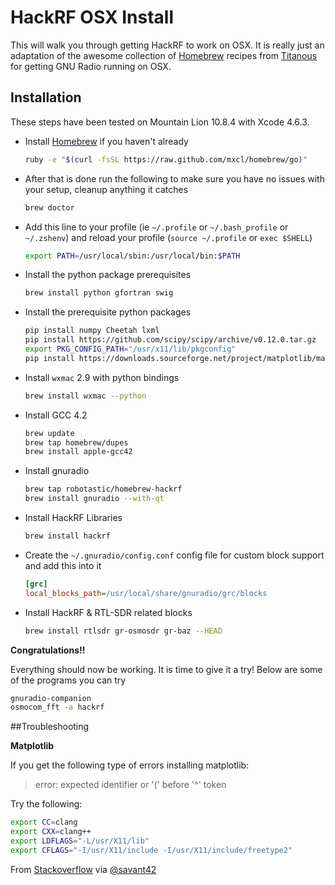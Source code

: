# HackRF OSX Install

This will walk you through getting HackRF to work on OSX. It is really just an adaptation of the awesome collection of [Homebrew](https://github.com/mxcl/homebrew) recipes from [Titanous](https://github.com/titanous/homebrew-gnuradio) for getting GNU Radio running on OSX.

## Installation

These steps have been tested on Mountain Lion 10.8.4 with Xcode 4.6.3.

- Install [Homebrew](http://brew.sh/) if you haven't already

  ```sh
  ruby -e "$(curl -fsSL https://raw.github.com/mxcl/homebrew/go)"
  ```
- After that is done run the following to make sure you have no issues with your setup, cleanup anything it catches

  ```sh
  brew doctor
  ```

- Add this line to your profile (ie `~/.profile` or `~/.bash_profile` or `~/.zshenv`) and reload
  your profile (`source ~/.profile` or `exec $SHELL`)

  ```sh
  export PATH=/usr/local/sbin:/usr/local/bin:$PATH
  ```

- Install the python package prerequisites

  ```sh
  brew install python gfortran swig
  ```

- Install the prerequisite python packages

  ```sh
  pip install numpy Cheetah lxml
  pip install https://github.com/scipy/scipy/archive/v0.12.0.tar.gz
  export PKG_CONFIG_PATH="/usr/x11/lib/pkgconfig" 
  pip install https://downloads.sourceforge.net/project/matplotlib/matplotlib/matplotlib-1.2.1/matplotlib-1.2.1.tar.gz
  ```

- Install `wxmac` 2.9 with python bindings

  ```sh
  brew install wxmac --python
  ```
- Install GCC 4.2

  ```sh
  brew update
  brew tap homebrew/dupes
  brew install apple-gcc42
  ```

- Install gnuradio 

  ```sh
  brew tap robotastic/homebrew-hackrf
  brew install gnuradio --with-qt
  ```
- Install HackRF Libraries

  ```sh
  brew install hackrf
  ```

- Create the `~/.gnuradio/config.conf` config file for custom block support and add this into it

  ```ini
  [grc]
  local_blocks_path=/usr/local/share/gnuradio/grc/blocks
  ```

- Install HackRF & RTL-SDR related blocks

  ```sh
  brew install rtlsdr gr-osmosdr gr-baz --HEAD
  ```

**Congratulations!!**

Everything should now be working. It is time to give it a try! Below are some of the programs you can try

```sh
gnuradio-companion
osmocom_fft -a hackrf
```

##Troubleshooting

**Matplotlib**

If you get the following type of errors installing matplotlib:

> error: expected identifier or '(' before '^' token
  
Try the following:
    
```sh
export CC=clang
export CXX=clang++
export LDFLAGS="-L/usr/X11/lib"
export CFLAGS="-I/usr/X11/include -I/usr/X11/include/freetype2"
```
    
From [Stackoverflow](http://stackoverflow.com/questions/12363557/matplotlib-install-failure-on-mac-osx-10-8-mountain-lion/15098059#15098059) via [@savant42](https://twitter.com/savant42)


